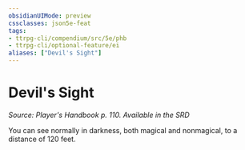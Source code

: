 ```yaml
---
obsidianUIMode: preview
cssclasses: json5e-feat
tags:
- ttrpg-cli/compendium/src/5e/phb
- ttrpg-cli/optional-feature/ei
aliases: ["Devil's Sight"]
---
```

# Devil's Sight
*Source: Player's Handbook p. 110. Available in the <span title='Systems Reference Document (5.1)'>SRD</span>*  

You can see normally in darkness, both magical and nonmagical, to a distance of 120 feet.